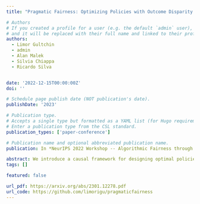 ```yaml
---
title: "Pragmatic Fairness: Optimizing Policies with Outcome Disparity Control"

# Authors
# If you created a profile for a user (e.g. the default `admin` user), write the username (folder name) here
# and it will be replaced with their full name and linked to their profile.
authors:
  - Limor Gultchin
  - admin
  - Alan Malek
  - Silvia Chiappa
  - Ricardo Silva


date: '2022-12-15T00:00:00Z'
doi: ''

# Schedule page publish date (NOT publication's date).
publishDate: '2023'

# Publication type.
# Accepts a single type but formatted as a YAML list (for Hugo requirements).
# Enter a publication type from the CSL standard.
publication_types: ['paper-conference']

# Publication name and optional abbreviated publication name.
publication: In *NeurIPS 2022 Workshop -- Algorithmic Fairness through the Lens of Causality and Privacy*

abstract: We introduce a causal framework for designing optimal policies that satisfy fairness constraints. We take a pragmatic approach asking what we can do with an action space available to us and only with access to historical data. We propose two different fairness constraints: a moderation breaking constraint which aims at blocking moderation paths from the action and sensitive attribute to the outcome, and by that at reducing disparity in outcome levels as much as the provided action space permits; and an equal benefit constraint which aims at distributing gain from the new and maximized policy equally across sensitive attribute levels, and thus at keeping pre-existing preferential treatment in place or avoiding the introduction of new disparity. We introduce practical methods for implementing the constraints and illustrate their uses on experiments with semi-synthetic models.
tags: []

featured: false

url_pdf: https://arxiv.org/abs/2301.12278.pdf
url_code: https://github.com/limorigu/pragmaticfairness
---
```

